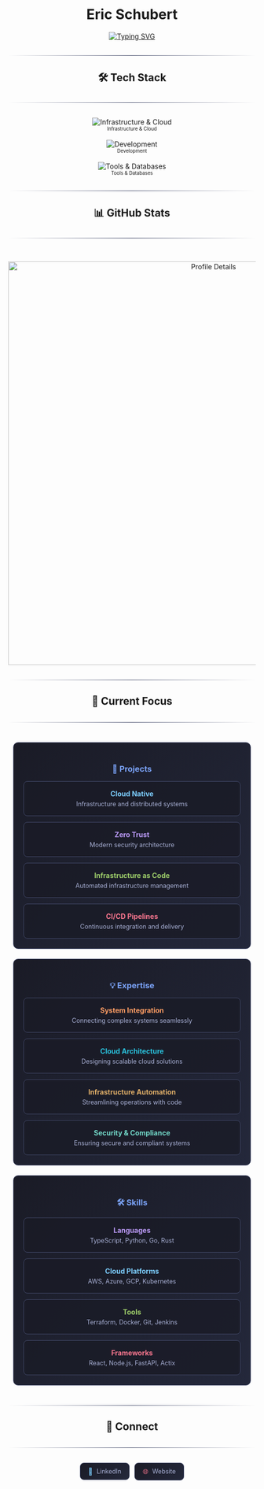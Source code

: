 <h1 align="center">Eric Schubert</h1>

<div align="center">
  <a href="https://git.io/typing-svg">
    <img src="https://readme-typing-svg.herokuapp.com?font=JetBrains+Mono&duration=3000&pause=1000&color=6C63FF&center=true&vCenter=true&width=600&height=50&lines=System+Integration+%26+Cloud+Architecture" alt="Typing SVG" />
  </a>
</div>

<div align="center">
  <hr style="height: 1px; background: linear-gradient(to right, transparent, #414868, transparent); border: none; margin: 30px 0;">
  <h2>🛠️ Tech Stack</h2>
  <hr style="height: 1px; background: linear-gradient(to right, transparent, #414868, transparent); border: none; margin: 30px 0;">
</div>

<div align="center">
  <img src="https://skillicons.dev/icons?i=azure,gcp,terraform,docker,kubernetes,ansible&theme=dark" alt="Infrastructure & Cloud" />
  <br>
  <sub><sup>Infrastructure & Cloud</sup></sub>
  <br><br>
  <img src="https://skillicons.dev/icons?i=ts,python,react,nodejs,graphql,nextjs&theme=dark" alt="Development" />
  <br>
  <sub><sup>Development</sup></sub>
  <br><br>
  <img src="https://skillicons.dev/icons?i=prometheus,grafana,nginx,redis,postgres,mongodb&theme=dark" alt="Tools & Databases" />
  <br>
  <sub><sup>Tools & Databases</sup></sub>
</div>

<div align="center">
  <hr style="height: 1px; background: linear-gradient(to right, transparent, #414868, transparent); border: none; margin: 30px 0;">
  <h2>📊 GitHub Stats</h2>
  <hr style="height: 1px; background: linear-gradient(to right, transparent, #414868, transparent); border: none; margin: 30px 0;">
</div>

<div align="center">
<br>
  <a href="https://github.com/Eric-Schubert">
    <img src="https://github-profile-summary-cards.vercel.app/api/cards/profile-details?username=Eric-Schubert&theme=tokyonight&hide_border=true" width="820" alt="Profile Details">
  </a>
</div>

<div align="center">
  <hr style="height: 1px; background: linear-gradient(to right, transparent, #414868, transparent); border: none; margin: 30px 0;">
  <h2>🎯 Current Focus</h2>
  <hr style="height: 1px; background: linear-gradient(to right, transparent, #414868, transparent); border: none; margin: 30px 0;">
</div>

<div align="center">

<!-- Container -->
<div style="
  display: grid; 
  grid-template-columns: repeat(auto-fit, minmax(280px, 1fr));
  gap: 20px; 
  max-width: 1400px; 
  margin: 0 auto;
  padding: 10px;
">

  <!-- Projects -->
  <div style="
    background: linear-gradient(135deg, #1a1b26 0%, #24283b 100%);
    padding: 20px; 
    border-radius: 10px; 
    border: 1px solid #414868;
  ">
    <h3 style="color: #7aa2f7; margin-bottom: 15px;">🚀 Projects</h3>
    <div style="display: flex; flex-direction: column; gap: 12px;">
      <div style="
        background: rgba(26, 27, 38, 0.8);
        padding: 16px; 
        border-radius: 8px; 
        border: 1px solid #414868;">
        <strong style="color: #7dcfff;">Cloud Native</strong>
        <p style="color: #a9b1d6; margin: 5px 0 0 0; font-size: 0.9em;">
          Infrastructure and distributed systems
        </p>
      </div>
      <div style="
        background: rgba(26, 27, 38, 0.8);
        padding: 16px; 
        border-radius: 8px; 
        border: 1px solid #414868;">
        <strong style="color: #bb9af7;">Zero Trust</strong>
        <p style="color: #a9b1d6; margin: 5px 0 0 0; font-size: 0.9em;">
          Modern security architecture
        </p>
      </div>
      <div style="
        background: rgba(26, 27, 38, 0.8);
        padding: 16px; 
        border-radius: 8px; 
        border: 1px solid #414868;">
        <strong style="color: #9ece6a;">Infrastructure as Code</strong>
        <p style="color: #a9b1d6; margin: 5px 0 0 0; font-size: 0.9em;">
          Automated infrastructure management
        </p>
      </div>
      <div style="
        background: rgba(26, 27, 38, 0.8);
        padding: 16px; 
        border-radius: 8px; 
        border: 1px solid #414868;">
        <strong style="color: #f7768e;">CI/CD Pipelines</strong>
        <p style="color: #a9b1d6; margin: 5px 0 0 0; font-size: 0.9em;">
          Continuous integration and delivery
        </p>
      </div>
    </div>
  </div>

  <!-- Expertise -->
  <div style="
    background: linear-gradient(135deg, #1a1b26 0%, #24283b 100%);
    padding: 20px; 
    border-radius: 10px; 
    border: 1px solid #414868;
  ">
    <h3 style="color: #7aa2f7; margin-bottom: 15px;">💡 Expertise</h3>
    <div style="display: flex; flex-direction: column; gap: 12px;">
      <div style="
        background: rgba(26, 27, 38, 0.8);
        padding: 16px; 
        border-radius: 8px; 
        border: 1px solid #414868;">
        <strong style="color: #ff9e64;">System Integration</strong>
        <p style="color: #a9b1d6; margin: 5px 0 0 0; font-size: 0.9em;">
          Connecting complex systems seamlessly
        </p>
      </div>
      <div style="
        background: rgba(26, 27, 38, 0.8);
        padding: 16px; 
        border-radius: 8px; 
        border: 1px solid #414868;">
        <strong style="color: #2ac3de;">Cloud Architecture</strong>
        <p style="color: #a9b1d6; margin: 5px 0 0 0; font-size: 0.9em;">
          Designing scalable cloud solutions
        </p>
      </div>
      <div style="
        background: rgba(26, 27, 38, 0.8);
        padding: 16px; 
        border-radius: 8px; 
        border: 1px solid #414868;">
        <strong style="color: #e0af68;">Infrastructure Automation</strong>
        <p style="color: #a9b1d6; margin: 5px 0 0 0; font-size: 0.9em;">
          Streamlining operations with code
        </p>
      </div>
      <div style="
        background: rgba(26, 27, 38, 0.8);
        padding: 16px; 
        border-radius: 8px; 
        border: 1px solid #414868;">
        <strong style="color: #73daca;">Security & Compliance</strong>
        <p style="color: #a9b1d6; margin: 5px 0 0 0; font-size: 0.9em;">
          Ensuring secure and compliant systems
        </p>
      </div>
    </div>
  </div>

  <!-- Skills -->
  <div style="
    background: linear-gradient(135deg, #1a1b26 0%, #24283b 100%);
    padding: 20px; 
    border-radius: 10px; 
    border: 1px solid #414868;
  ">
    <h3 style="color: #7aa2f7; margin-bottom: 15px;">🛠️ Skills</h3>
    <div style="display: flex; flex-direction: column; gap: 12px;">
      <div style="
        background: rgba(26, 27, 38, 0.8);
        padding: 16px; 
        border-radius: 8px; 
        border: 1px solid #414868;">
        <strong style="color: #bb9af7;">Languages</strong>
        <p style="color: #a9b1d6; margin: 5px 0 0 0; font-size: 0.9em;">
          TypeScript, Python, Go, Rust
        </p>
      </div>
      <div style="
        background: rgba(26, 27, 38, 0.8);
        padding: 16px; 
        border-radius: 8px; 
        border: 1px solid #414868;">
        <strong style="color: #7dcfff;">Cloud Platforms</strong>
        <p style="color: #a9b1d6; margin: 5px 0 0 0; font-size: 0.9em;">
          AWS, Azure, GCP, Kubernetes
        </p>
      </div>
      <div style="
        background: rgba(26, 27, 38, 0.8);
        padding: 16px; 
        border-radius: 8px; 
        border: 1px solid #414868;">
        <strong style="color: #9ece6a;">Tools</strong>
        <p style="color: #a9b1d6; margin: 5px 0 0 0; font-size: 0.9em;">
          Terraform, Docker, Git, Jenkins
        </p>
      </div>
      <div style="
        background: rgba(26, 27, 38, 0.8);
        padding: 16px; 
        border-radius: 8px; 
        border: 1px solid #414868;">
        <strong style="color: #f7768e;">Frameworks</strong>
        <p style="color: #a9b1d6; margin: 5px 0 0 0; font-size: 0.9em;">
          React, Node.js, FastAPI, Actix
        </p>
      </div>
    </div>
  </div>

</div>
</div>

<div align="center">
  <hr style="height: 1px; background: linear-gradient(to right, transparent, #414868, transparent); border: none; margin: 30px 0;">
  <h2>🤝 Connect</h2>
  <hr style="height: 1px; background: linear-gradient(to right, transparent, #414868, transparent); border: none; margin: 30px 0;">
</div>

<div align="center">
  <div style="display: flex; gap: 10px; justify-content: center; margin: 20px 0;">
    <a href="https://www.linkedin.com/in/eric-schubert/" target="_blank" style="text-decoration: none;">
      <div style="background: linear-gradient(135deg, #1a1b26 0%, #24283b 100%); padding: 8px 16px; border-radius: 8px; border: 1px solid #414868; display: flex; align-items: center; gap: 8px;">
        <span style="color: #7dcfff;">💼</span>
        <span style="color: #a9b1d6; font-size: 0.9em;">LinkedIn</span>
      </div>
    </a>
    <a href="https://smhdd.de" target="_blank" style="text-decoration: none;">
      <div style="background: linear-gradient(135deg, #1a1b26 0%, #24283b 100%); padding: 8px 16px; border-radius: 8px; border: 1px solid #414868; display: flex; align-items: center; gap: 8px;">
        <span style="color: #f7768e;">🌐</span>
        <span style="color: #a9b1d6; font-size: 0.9em;">Website</span>
      </div>
    </a>
  </div>
</div>